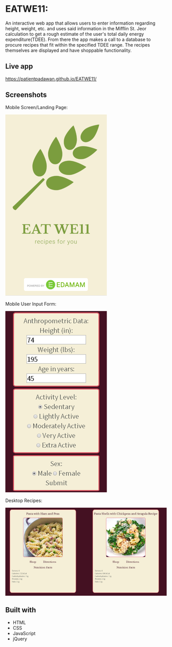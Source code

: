 # EATWE11:
An interactive web app that allows users to enter information regarding height, weight, etc. and uses said information in the Mifflin St. Jeor calculation
to get a rough estimate of the user's total daily energy expenditure(TDEE). From there the app makes a call to a database to procure recipes that fit within the
specified TDEE range. The recipes themselves are displayed and have shoppable functionality. 

## Live app
https://patientpadawan.github.io/EATWE11/


## Screenshots
Mobile Screen/Landing Page:

![landing page](images\Mobile-landing.PNG)

Mobile User Input Form:

![mobile form](images\mobile-form.PNG)

Desktop Recipes:

![desktop recipes](images\desktop-recipe.PNG)


## Built with
* HTML
* CSS
* JavaScript
* jQuery